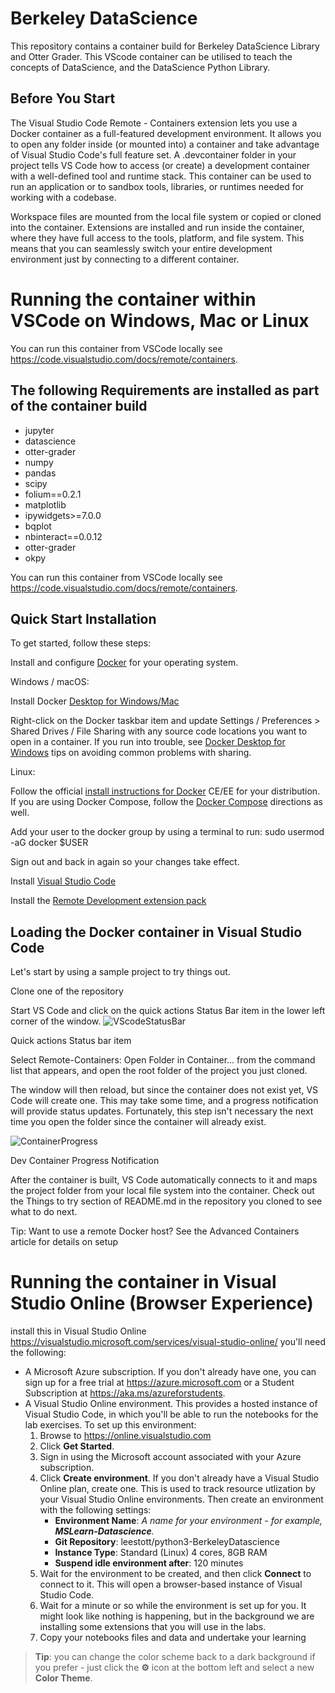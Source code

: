 # Berkeley DataScience

This repository contains a container build for Berkeley DataScience Library and Otter Grader. This VScode container can be utilised to teach the concepts of DataScience, and the DataScience Python Library.

## Before You Start

The Visual Studio Code Remote - Containers extension lets you use a Docker container as a full-featured development environment. It allows you to open any folder inside (or mounted into) a container and take advantage of Visual Studio Code's full feature set. A .devcontainer folder in your project tells VS Code how to access (or create) a development container with a well-defined tool and runtime stack. This container can be used to run an application or to sandbox tools, libraries, or runtimes needed for working with a codebase.

Workspace files are mounted from the local file system or copied or cloned into the container. Extensions are installed and run inside the container, where they have full access to the tools, platform, and file system. This means that you can seamlessly switch your entire development environment just by connecting to a different container.

# Running the container within VSCode on Windows, Mac or Linux

You can run this container from VSCode locally see <a href ='https://code.visualstudio.com/docs/remote/containers' target='_blank'>https://code.visualstudio.com/docs/remote/containers</a>.

## The following Requirements are installed as part of the container build

- jupyter
- datascience
- otter-grader
- numpy
- pandas
- scipy
- folium==0.2.1
- matplotlib
- ipywidgets>=7.0.0
- bqplot
- nbinteract==0.0.12
- otter-grader
- okpy  

You can run this container from VSCode locally see <a href ='https://code.visualstudio.com/docs/remote/containers' target='_blank'>https://code.visualstudio.com/docs/remote/containers</a>.

## Quick Start Installation

To get started, follow these steps:

Install and configure [Docker](https://www.docker.com/get-started) for your operating system.

Windows / macOS:

Install Docker [Desktop for Windows/Mac](https://www.docker.com/products/docker-desktop)

Right-click on the Docker taskbar item and update Settings / Preferences > Shared Drives / File Sharing with any source code locations you want to open in a container. If you run into trouble, see [Docker Desktop for Windows](https://code.visualstudio.com/docs/remote/troubleshooting#_docker-desktop-for-windows-tips) tips on avoiding common problems with sharing.

Linux:

Follow the official [install instructions for Docker](https://docs.docker.com/install/#supported-platforms) CE/EE for your distribution. If you are using Docker Compose, follow the [Docker Compose](https://docs.docker.com/compose/install/) directions as well.

Add your user to the docker group by using a terminal to run: sudo usermod -aG docker $USER

Sign out and back in again so your changes take effect.

Install [Visual Studio Code](https://code.visualstudio.com/)

Install the [Remote Development extension pack](https://aka.ms/vscode-remote/download/extension)

## Loading the Docker container in Visual Studio Code

Let's start by using a sample project to try things out.

Clone one of the repository

Start VS Code and click on the quick actions Status Bar item in the lower left corner of the window.
![VScodeStatusBar](https://code.visualstudio.com/assets/docs/remote/common/remote-dev-status-bar.png)

Quick actions Status bar item

Select Remote-Containers: Open Folder in Container... from the command list that appears, and open the root folder of the project you just cloned.

The window will then reload, but since the container does not exist yet, VS Code will create one. This may take some time, and a progress notification will provide status updates. Fortunately, this step isn't necessary the next time you open the folder since the container will already exist.

![ContainerProgress](https://code.visualstudio.com/assets/docs/remote/containers/dev-container-progress.png)

Dev Container Progress Notification

After the container is built, VS Code automatically connects to it and maps the project folder from your local file system into the container. Check out the Things to try section of README.md in the repository you cloned to see what to do next.

Tip: Want to use a remote Docker host? See the Advanced Containers article for details on setup

# Running the container in Visual Studio Online (Browser Experience)

install this in Visual Studio Online <a href='https://visualstudio.microsoft.com/services/visual-studio-online/' target ='blank'>https://visualstudio.microsoft.com/services/visual-studio-online/ you'll need the following:

- A Microsoft Azure subscription. If you don't already have one, you can sign up for a free trial at <a href ='https://azure.microsoft.com' target='_blank'>https://azure.microsoft.com</a> or a Student Subscription at <a href ='https://aks.ms/azureforstudents' target='_blank'>https://aka.ms/azureforstudents</a>.
- A Visual Studio Online environment. This provides a hosted instance of Visual Studio Code, in which you'll be able to run the notebooks for the lab exercises. To set up this environment:
    1. Browse to <a href ='https://online.visualstudio.com' target='_blank'>https://online.visualstudio.com</a>
    2. Click **Get Started**.
    3. Sign in using the Microsoft account associated with your Azure subscription.
    4. Click **Create environment**. If you don't already have a Visual Studio Online plan, create one. This is used to track resource utlization by your Visual Studio Online environments. Then create an environment with the following settings:
        - **Environment Name**: *A name for your environment - for example, **MSLearn-Datascience**.*
        - **Git Repository**: leestott/python3-BerkeleyDatascience
        - **Instance Type**: Standard (Linux) 4 cores, 8GB RAM
        - **Suspend idle environment after**: 120 minutes
    5. Wait for the environment to be created, and then click **Connect** to connect to it. This will open a browser-based instance of Visual Studio Code.
    6. Wait for a minute or so while the environment is set up for you. It might look like nothing is happening, but in the background we are installing some extensions that you will use in the labs.
    7. Copy your notebooks files and data and undertake your learning

> **Tip**: you can change the color scheme back to a dark background if you prefer - just click the **&#9881;** icon at the bottom left and select a new **Color Theme**.
